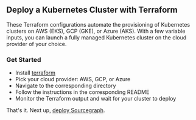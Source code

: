 ## Deploy a Kubernetes Cluster with Terraform
These Terraform configurations automate the provisioning of Kubernetes clusters on AWS (EKS), GCP (GKE), or Azure (AKS). With a few variable inputs, you can launch a fully managed Kubernetes cluster on the cloud provider of your choice.

### Get Started
- Install [terraform](https://developer.hashicorp.com/terraform/downloads)
- Pick your cloud provider: AWS, GCP, or Azure
- Navigate to the corresponding directory
- Follow the instructions in the corresponding README
- Monitor the Terraform output and wait for your cluster to deploy

That's it. Next up, [deploy Sourcegraph](https://docs.sourcegraph.com/admin/deploy/kubernetes).
